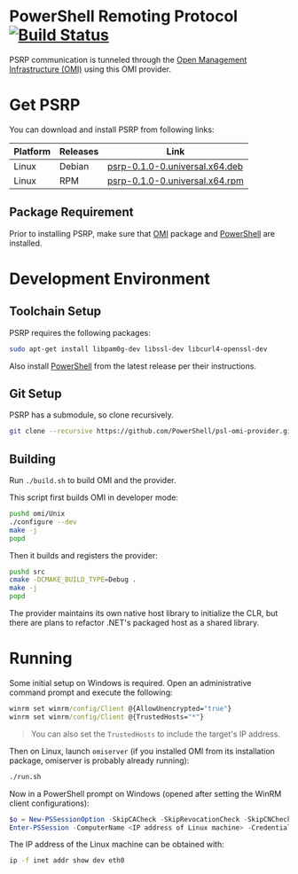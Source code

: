 PowerShell Remoting Protocol [![Build Status](https://travis-ci.com/PowerShell/psl-omi-provider.svg?token=31YifM4jfyVpBmEGitCm&branch=master)](https://travis-ci.com/PowerShell/psl-omi-provider)
============================

PSRP communication is tunneled through the [Open Management
Infrastructure (OMI)][OMI] using this OMI provider.

[OMI]: https://github.com/Micrsoft/omi

Get PSRP
========

You can download and install PSRP from following links:

| Platform     | Releases           | Link                             |
|--------------|--------------------|----------------------------------|
| Linux        | Debian             | [psrp-0.1.0-0.universal.x64.deb] |
| Linux        | RPM                | [psrp-0.1.0-0.universal.x64.rpm] |

[psrp-0.1.0-0.universal.x64.deb]: https://github.com/PowerShell/psl-omi-provider/releases/download/v0.1.0.alpha2/psrp-0.1.0-1.universal.x64.deb
[psrp-0.1.0-0.universal.x64.rpm]: https://github.com/PowerShell/psl-omi-provider/releases/download/v0.1.0.alpha2/psrp-0.1.0-1.universal.x64.rpm

Package Requirement
-------------------

Prior to installing PSRP, make sure that [OMI][] package and [PowerShell][] are installed.

Development Environment
=======================

Toolchain Setup
---------------

PSRP requires the following packages:

```sh
sudo apt-get install libpam0g-dev libssl-dev libcurl4-openssl-dev
```

Also install [PowerShell][] from the latest release per their instructions.

[PowerShell]: https://github.com/PowerShell/PowerShell

Git Setup
---------

PSRP has a submodule, so clone recursively.

```sh
git clone --recursive https://github.com/PowerShell/psl-omi-provider.git
```

Building
--------

Run `./build.sh` to build OMI and the provider.

This script first builds OMI in developer mode:

```sh
pushd omi/Unix
./configure --dev
make -j
popd
```

Then it builds and registers the provider:

```sh
pushd src
cmake -DCMAKE_BUILD_TYPE=Debug .
make -j
popd
```

The provider maintains its own native host library to initialize the
CLR, but there are plans to refactor .NET's packaged host as a shared
library.

Running
=======

Some initial setup on Windows is required. Open an administrative command
prompt and execute the following:

```cmd
winrm set winrm/config/Client @{AllowUnencrypted="true"}
winrm set winrm/config/Client @{TrustedHosts="*"}
```

> You can also set the `TrustedHosts` to include the target's IP address.

Then on Linux, launch `omiserver` (if you installed OMI from its installation package, omiserver
is probably already running):

```sh
./run.sh
```

Now in a PowerShell prompt on Windows (opened after setting the WinRM client
configurations):

```powershell
$o = New-PSSessionOption -SkipCACheck -SkipRevocationCheck -SkipCNCheck
Enter-PSSession -ComputerName <IP address of Linux machine> -Credential $cred -Authentication basic -UseSSL -SessionOption $o
```

The IP address of the Linux machine can be obtained with:

```sh
ip -f inet addr show dev eth0
```
